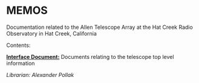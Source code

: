 # MEMOS

Documentation related to the Allen Telescope Array at the Hat Creek Radio Observatory in Hat Creek, California

Contents:

[**Interface Document:**](MEMOS/Interface_Document/) Documents relating to the telescope top level information

*Librarian: Alexander Pollak*




